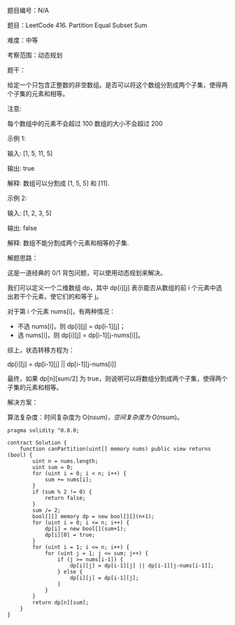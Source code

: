 题目编号：N/A

题目：LeetCode 416. Partition Equal Subset Sum

难度：中等

考察范围：动态规划

题干：

给定一个只包含正整数的非空数组。是否可以将这个数组分割成两个子集，使得两个子集的元素和相等。

注意:

每个数组中的元素不会超过 100
数组的大小不会超过 200

示例 1:

输入: [1, 5, 11, 5]

输出: true

解释: 数组可以分割成 [1, 5, 5] 和 [11].

示例 2:

输入: [1, 2, 3, 5]

输出: false

解释: 数组不能分割成两个元素和相等的子集.

解题思路：

这是一道经典的 0/1 背包问题，可以使用动态规划来解决。

我们可以定义一个二维数组 dp，其中 dp[i][j] 表示能否从数组的前 i 个元素中选出若干个元素，使它们的和等于 j。

对于第 i 个元素 nums[i]，有两种情况：

- 不选 nums[i]，则 dp[i][j] = dp[i-1][j]；
- 选 nums[i]，则 dp[i][j] = dp[i-1][j-nums[i]]。

综上，状态转移方程为：

dp[i][j] = dp[i-1][j] || dp[i-1][j-nums[i]]

最终，如果 dp[n][sum/2] 为 true，则说明可以将数组分割成两个子集，使得两个子集的元素和相等。

解决方案：

算法复杂度：时间复杂度为 O(n*sum)，空间复杂度为 O(n*sum)。

```solidity
pragma solidity ^0.8.0;

contract Solution {
    function canPartition(uint[] memory nums) public view returns (bool) {
        uint n = nums.length;
        uint sum = 0;
        for (uint i = 0; i < n; i++) {
            sum += nums[i];
        }
        if (sum % 2 != 0) {
            return false;
        }
        sum /= 2;
        bool[][] memory dp = new bool[][](n+1);
        for (uint i = 0; i <= n; i++) {
            dp[i] = new bool[](sum+1);
            dp[i][0] = true;
        }
        for (uint i = 1; i <= n; i++) {
            for (uint j = 1; j <= sum; j++) {
                if (j >= nums[i-1]) {
                    dp[i][j] = dp[i-1][j] || dp[i-1][j-nums[i-1]];
                } else {
                    dp[i][j] = dp[i-1][j];
                }
            }
        }
        return dp[n][sum];
    }
}
```